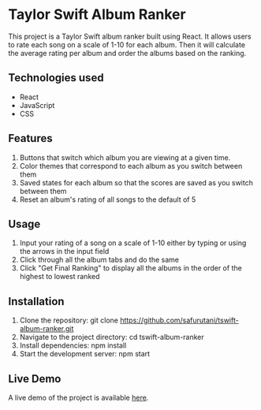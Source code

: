# Taylor Swift Album Ranker

This project is a Taylor Swift album ranker built using React. It allows users to rate each song on a scale of 1-10 for each album. Then it will calculate the average rating per album and order the albums based on the ranking.

## Technologies used

- React
- JavaScript
- CSS

## Features

1. Buttons that switch which album you are viewing at a given time.
2. Color themes that correspond to each album as you switch between them
3. Saved states for each album so that the scores are saved as you switch between them
4. Reset an album's rating of all songs to the default of 5

## Usage
1. Input your rating of a song on a scale of 1-10 either by typing or using the arrows in the input field
2. Click through all the album tabs and do the same
3. Click "Get Final Ranking" to display all the albums in the order of the highest to lowest ranked

## Installation
1. Clone the repository: git clone https://github.com/safurutani/tswift-album-ranker.git
2. Navigate to the project directory: cd tswift-album-ranker
3. Install dependencies: npm install
4. Start the development server: npm start

## Live Demo
A live demo of the project is available [here](https://tswift-album-ranker.vercel.app/).
